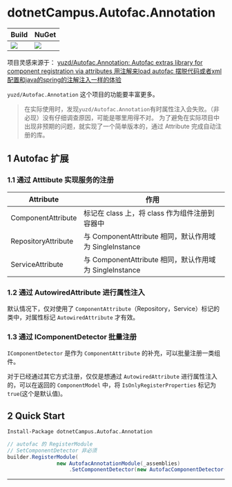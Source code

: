 # dotnetCampus.Autofac.Annotation

| Build | NuGet |
|--|--|
|![](https://github.com/dotnet-campus/Autofac.Annotation/workflows/.NET%20Core/badge.svg)|[![](https://img.shields.io/nuget/v/dotnetCampus.Autofac.Annotation.svg)](https://www.nuget.org/packages/dotnetCampus.Autofac.Annotation)|

项目灵感来源于：
[yuzd/Autofac.Annotation: Autofac extras library for component registration via attributes 用注解来load autofac 摆脱代码或者xml配置和java的spring的注解注入一样的体验](https://github.com/yuzd/Autofac.Annotation )

`yuzd/Autofac.Annotation` 这个项目的功能要丰富更多。

> 在实际使用时，发现`yuzd/Autofac.Annotation`有时属性注入会失败。（非必现）没有仔细调查原因，可能是哪里用得不对。
> 为了避免在实际项目中出现非预期的问题，就实现了一个简单版本的，通过 Attribute 完成自动注册的库。

## 1 Autofac 扩展

### 1.1 通过 Atttibute 实现服务的注册

| Attribute           | 作用                                                   |
|---------------------|------------------------------------------------------|
| ComponentAttribute  | 标记在 class 上，将 class 作为组件注册到容器中          |
| RepositoryAttribute | 与 ComponentAttribute 相同，默认作用域为 SingleInstance |
| ServiceAttribute    | 与 ComponentAttribute 相同，默认作用域为 SingleInstance |

### 1.2 通过 AutowiredAttribute 进行属性注入

默认情况下，仅对使用了 `ComponentAttribute`（Repository，Service）标记的类中，对属性标记 `AutowiredAttribute` 才有效。

### 1.3 通过 IComponentDetector 批量注册

`IComponentDetector` 是作为 `ComponentAttribute` 的补充，可以批量注册一类组件。

对于已经通过其它方式注册，仅仅是想通过 `AutowiredAttribute` 进行属性注入的，可以在返回的 `ComponentModel` 中，将 `IsOnlyRegisterProperties` 标记为 `true`(这个是默认值)。

## 2 Quick Start

``` bash
Install-Package dotnetCampus.Autofac.Annotation
```

``` csharp
// autofac 的 RegisterModule
// SetComponentDetector 非必须
builder.RegisterModule(
                new AutofacAnnotationModule(_assemblies)
                    .SetComponentDetector(new AutofacComponentDetector()));
```

---
